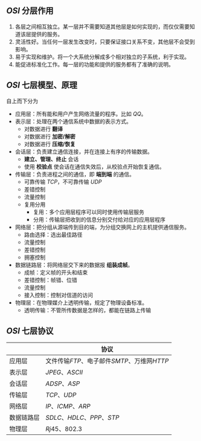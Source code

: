 ## $OSI$ 分层作用
1. 各层之间相互独立。某一层并不需要知道其他层是如何实现的，而仅仅需要知道该层提供的服务。
2. 灵活性好。当任何一层发生改变时，只要保证接口关系不变，其他层不会受到影响。
3. 易于实现和维护。将一个大系统分解成多个相对独立的子系统，利于实现。
4. 能促进标准化工作。每一层的功能和提供的服务都有了准确的说明。

## $OSI$ 七层模型、原理
自上而下分为
- 应用层：所有能和用户产生网络流量的程序。比如 $QQ$。
- 表示层：处理在两个通信系统中数据的表示方式。
  - 对数据进行 **翻译**
  - 对数据进行 **加密/解密**
  - 对数据进行 **压缩/恢复**
- 会话层：负责建立通信连接，并在连接上有序的传输数据。
  - **建立、管理、终止** 会话
  - 使用 **校验点** 使会话在通信失效后，从校验点开始恢复通信。
- 传输层：负责进程之间的通信，即 **端到端** 的通信。
  - 可靠传输 $TCP$，不可靠传输 $UDP$
  - 差错控制
  - 流量控制
  - 复用分用
    - 复用：多个应用层程序可以同时使用传输层服务
    - 分用：传输层把收到的信息分别交付给对应的应用层程序
- 网络层：把分组从源端传到目的端，为分组交换网上的主机提供通信服务。
  - 路由选择：选出最佳路径
  - 流量控制
  - 差错控制
  - 拥塞控制
- 数据链路层：将网络层交下来的数据报 **组装成帧**。
  - 成帧：定义帧的开头和结束
  - 差错控制：帧错、位错
  - 流量控制
  - 接入控制：控制对信道的访问
- 物理层：在物理媒介上透明传输，规定了物理设备标准。
  - 透明传输：不管所传数据是怎样的，都能在链路上传输

## $OSI$ 七层协议
|            | 协议                                        |
| ---------- | ------------------------------------------- |
| 应用层     | 文件传输$FTP$、电子邮件$SMTP$、万维网$HTTP$ |
| 表示层     | $JPEG、ASCII$                               |
| 会话层     | $ADSP、ASP$                                 |
| 传输层     | $TCP、UDP$                                  |
| 网络层     | $IP、ICMP、ARP$                             |
| 数据链路层 | $SDLC、HDLC、PPP、STP$                      |
| 物理层     | $Rj45、802.3$                               |
